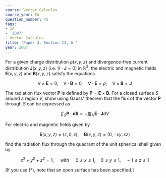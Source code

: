 ```yaml
---
course: Vector Calculus
course_year: IA
question_number: 45
tags:
- IA
- '2007'
- Vector Calculus
title: 'Paper 3, Section II, A '
year: 2007
---
```




For a given charge distribution $\rho(x, y, z)$ and divergence-free current distribution $\mathbf{J}(x, y, z)$ (i.e. $\nabla \cdot \mathbf{J}=0)$ in $\mathbb{R}^{3}$, the electric and magnetic fields $\mathbf{E}(x, y, z)$ and $\mathbf{B}(x, y, z)$ satisfy the equations

$$\nabla \times \mathbf{E}=0, \quad \nabla \cdot \mathbf{B}=0, \quad \nabla \cdot \mathbf{E}=\rho, \quad \nabla \times \mathbf{B}=\mathbf{J}$$

The radiation flux vector $\mathbf{P}$ is defined by $\mathbf{P}=\mathbf{E} \times \mathbf{B}$. For a closed surface $S$ around a region $V$, show using Gauss' theorem that the flux of the vector $\mathbf{P}$ through $S$ can be expressed as

$$\iint_{S} \mathbf{P} \cdot \mathbf{d} \mathbf{S}=-\iiint_{V} \mathbf{E} \cdot \mathbf{J} d V$$

For electric and magnetic fields given by

$$\mathbf{E}(x, y, z)=(z, 0, x), \quad \mathbf{B}(x, y, z)=(0,-x y, x z)$$

find the radiation flux through the quadrant of the unit spherical shell given by

$$x^{2}+y^{2}+z^{2}=1, \quad \text { with } \quad 0 \leqslant x \leqslant 1, \quad 0 \leqslant y \leqslant 1, \quad-1 \leqslant z \leqslant 1$$

[If you use (*), note that an open surface has been specified.]